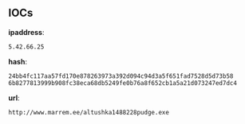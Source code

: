 
## IOCs

__ipaddress__:

```text
5.42.66.25
```
__hash__:

```text
24bb4fc117aa57fd170e878263973a392d094c94d3a5f651fad7528d5d73b58
6b8277813999b908fc38eca68db5249fe0b76a8f652cb1a5a21d073247ed7dc4
```
__url__:

```text
http://www.marrem.ee/altushka1488228pudge.exe
```
